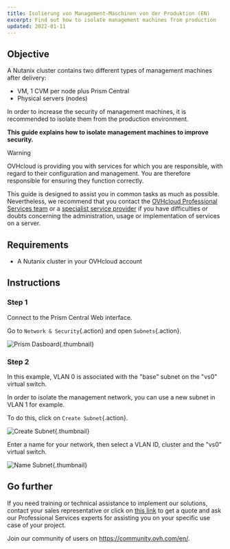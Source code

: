 ```yaml
---
title: Isolierung von Management-Maschinen von der Produktion (EN)
excerpt: Find out how to isolate management machines from production
updated: 2022-01-11
---
```


## Objective

A Nutanix cluster contains two different types of management machines after delivery:

- VM, 1 CVM per node plus Prism Central
- Physical servers (nodes)

In order to increase the security of management machines, it is recommended to isolate them from the production environment.

**This guide explains how to isolate management machines to improve security.**

> [!warning]
> OVHcloud is providing you with services for which you are responsible, with regard to their configuration and management. You are therefore responsible for ensuring they function correctly.
>
> This guide is designed to assist you in common tasks as much as possible. Nevertheless, we recommend that you contact the [OVHcloud Professional Services team](https://www.ovhcloud.com/de/professional-services/) or a [specialist service provider](https://partner.ovhcloud.com/en/directory/) if you have difficulties or doubts concerning the administration, usage or implementation of services on a server.
>

## Requirements

- A Nutanix cluster in your OVHcloud account

## Instructions

### Step 1

Connect to the Prism Central Web interface.

Go to `Network & Security`{.action} and open `Subnets`{.action}.

![Prism Dasboard](prism1.png){.thumbnail}

### Step 2

In this example, VLAN 0 is associated with the "base" subnet on the "vs0" virtual switch.

In order to isolate the management network, you can use a new subnet in VLAN 1 for example.

To do this, click on `Create Subnet`{.action}.

![Create Subnet](prism2.png){.thumbnail}

Enter a name for your network, then select a VLAN ID, cluster and the "vs0" virtual switch.

![Name Subnet](prism3.png){.thumbnail}

## Go further

If you need training or technical assistance to implement our solutions, contact your sales representative or click on [this link](https://www.ovhcloud.com/de/professional-services/) to get a quote and ask our Professional Services experts for assisting you on your specific use case of your project.

Join our community of users on <https://community.ovh.com/en/>.
